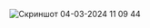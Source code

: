 ![Скриншот 04-03-2024 11 09 44](https://github.com/dasturlashkursi/Germaniya-bayrogi/assets/161709554/17d10404-0f02-43e0-bd02-3021e575519a)
